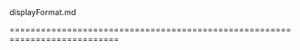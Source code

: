 <!--merge--><!--/merge-->
<!--dep-->displayFormat.md<!--/dep-->
===========================================================================
